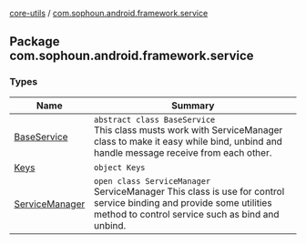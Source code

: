 [core-utils](../index.md) / [com.sophoun.android.framework.service](./index.md)

## Package com.sophoun.android.framework.service

### Types

| Name | Summary |
|---|---|
| [BaseService](-base-service/index.md) | `abstract class BaseService`<br>This class musts work with ServiceManager class to make it easy while bind, unbind and handle message receive from each other. |
| [Keys](-keys/index.md) | `object Keys` |
| [ServiceManager](-service-manager/index.md) | `open class ServiceManager`<br>ServiceManager This class is use for control service binding and provide some utilities method to control service such as bind and unbind. |
